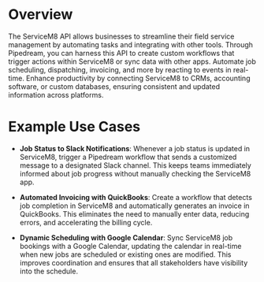 # Overview

The ServiceM8 API allows businesses to streamline their field service management by automating tasks and integrating with other tools. Through Pipedream, you can harness this API to create custom workflows that trigger actions within ServiceM8 or sync data with other apps. Automate job scheduling, dispatching, invoicing, and more by reacting to events in real-time. Enhance productivity by connecting ServiceM8 to CRMs, accounting software, or custom databases, ensuring consistent and updated information across platforms.

# Example Use Cases

- **Job Status to Slack Notifications**: Whenever a job status is updated in ServiceM8, trigger a Pipedream workflow that sends a customized message to a designated Slack channel. This keeps teams immediately informed about job progress without manually checking the ServiceM8 app.

- **Automated Invoicing with QuickBooks**: Create a workflow that detects job completion in ServiceM8 and automatically generates an invoice in QuickBooks. This eliminates the need to manually enter data, reducing errors, and accelerating the billing cycle.

- **Dynamic Scheduling with Google Calendar**: Sync ServiceM8 job bookings with a Google Calendar, updating the calendar in real-time when new jobs are scheduled or existing ones are modified. This improves coordination and ensures that all stakeholders have visibility into the schedule.
